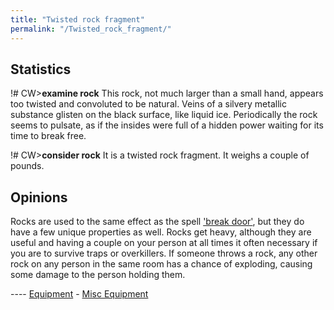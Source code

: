 ```yaml
---
title: "Twisted rock fragment"
permalink: "/Twisted_rock_fragment/"
---
```


## Statistics

!# CW\>**examine rock**
This rock, not much larger than a small hand, appears too twisted and
convoluted to be natural. Veins of a silvery metallic substance glisten
on
the black surface, like liquid ice. Periodically the rock seems to
pulsate,
as if the insides were full of a hidden power waiting for its time to
break
free.

!# CW\>**consider rock**
It is a twisted rock fragment.
It weighs a couple of pounds.

## Opinions

Rocks are used to the same effect as the spell ['break
door'](Break_Door "wikilink"), but they do have a few unique properties
as well. Rocks get heavy, although they are useful and having a couple
on your person at all times it often necessary if you are to survive
traps or overkillers. If someone throws a rock, any other rock on any
person in the same room has a chance of exploding, causing some damage
to the person holding them.


---- [Equipment](Equipment "wikilink") - [Misc
Equipment](Miscelaneous_equipment "wikilink")